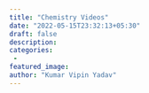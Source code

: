```yaml
---
title: "Chemistry Videos"
date: "2022-05-15T23:32:13+05:30"
draft: false
description:
categories:
 -
featured_image:
author: "Kumar Vipin Yadav"
---
```


